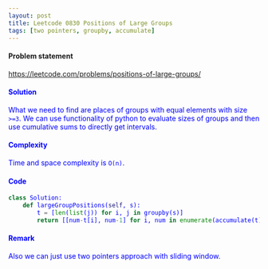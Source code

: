 ```yaml
---
layout: post
title: Leetcode 0830 Positions of Large Groups
tags: [two pointers, groupby, accumulate]
---
```


#### Problem statement

<a href="https://leetcode.com/problems/positions-of-large-groups/"> <font color = blue>https://leetcode.com/problems/positions-of-large-groups/

#### Solution
What we need to find are places of groups with equal elements with size `>=3`. We can use functionality of python to evaluate sizes of groups and then use cumulative sums to directly get intervals.

#### Complexity
Time and space complexity is `O(n)`.

#### Code
```python
class Solution:
    def largeGroupPositions(self, s):
        t = [len(list(j)) for i, j in groupby(s)]
        return [[num-t[i], num-1] for i, num in enumerate(accumulate(t)) if t[i]>= 3]
```

#### Remark
Also we can just use two pointers approach with sliding window.

